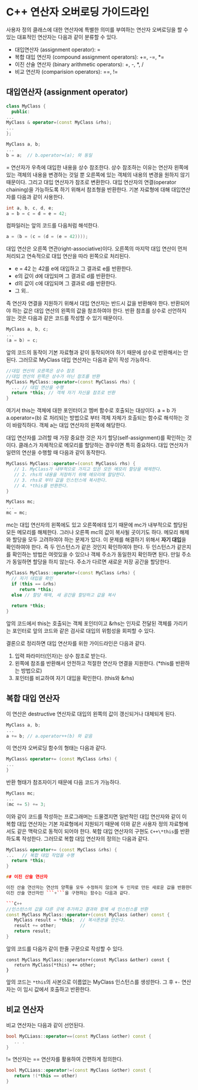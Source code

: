 # C++ 연산자 오버로딩 가이드라인 

사용자 정의 클래스에 대한 연산자에 특별한 의미를 부여하는 연산자 오버로딩을 할 수 있는 대표적인 연산자는 다음과 같이 분류할 수 있다. 
* 대입연산자 (assignment operator): =
* 복합 대입 연산자 (compound assignment operators): +=, -=, *=
* 이진 산술 연산자 (binary arithmetic operators): +, -, *, /
* 비교 연산자 (comparision operators): ==, !=

## 대입연산자 (assignment operator)
```C++
class MyClass {
  public:
...
MyClass & operator=(const MyClass &rhs); 
...
};

MyClass a, b;
...
b = a;  // b.operator=(a); 와 동일
```

= 연산자가 우측에 대입한 내용을 상수 참조한다. 상수 참조하는 이유는 연산자 왼쪽에 있는 객체의 내용을 변경하는 것일 뿐 오른쪽에 있는 객체의 내용의 변경을 원하지 않기 때문이다. 
그리고 대입 연산자가 참조로 변환한다. 대입 연산자의 연결(operator chaining)을 가능하도록 하기 위해서 참조형을 반환한다. 기본 자료형에 대해 대입연산자를 다음과 같이 사용한다.

```C++
int a, b, c, d, e;
a = b = c = d = e = 42;
```
컴파일러는 앞의 코드를 다음처럼 해석한다.
 ```C++
 a = (b = (c = (d = (e = 42))));
 ```
 
 대입 연산은 오른쪽 연관(right-associative)이다. 오른쪽의 마지막 대입 연산이 먼저 처리되고 연속적으로 대입 연산을 따라 왼쪽으로 처리된다.
 
 * e = 42 는 42를 e에 대입하고 그 결과로 e를 반환한다.
 * e의 값이 d에 대입되며 그 결과로 d를 반환한다.
 * d의 값이 c에 대입되며 그 결과로 d를 반환한다.
 * 그 외..
 
 즉 연산자 연결을 지원하기 위해서 대입 연산자는 반드시 값을 반환해야 한다. 반환되어야 하는 값은 대입 연산의 왼쪽의 값을 참조하여야 한다. 반환 참조를 상수로 선언하지 않는 것은 다음과 같은 코드를 작성할 수 있기 때문이다.
 ```C++
 MyClass a, b, c;
 ...
 (a = b) = c;
 ```
 앞의 코드의 동작이 기본 자료형과 같이 동작되어야 하기 때문에 상수로 반환해서는 안된다. 그러므로 MyClass 대입 연산자는 다음과 같이 작성 가능하다.
 
```C++
//대입 연산의 오른쪽은 상수 참조
//대입 연산의 왼쪽은 상수가 아닌 참조를 반환 
MyClass& MyClass::operator=(const MyClass& rhs) {
  ... // 대입 연산을 수행 
  return *this; // 객체 자기 자신을 참조로 반환 
}
```
여기서 this는 객체에 대한 포인터이고 멤버 함수로 호출되는 대상이다. a = b 가 a.operator=(b) 로 처리되는 방법으로 부터 객체 자체가 호출되는 함수로 해석하는 것이 바람직하다. 객체 a는 대입 연산자의 왼쪽에 해당한다. 

대입 연산자를 고려할 때 가장 중요한 것은 자기 할당(self-assignment)를 확인하는 것이다. 클래스가 자체적으로 메모리를 할당하는 경우이면 특히 중요하다. 대입 연산자가 일련의 연산을 수행할 때 다음과 같이 동작한다.

```C++
MyClass& MyClass::operator=(const MyClass& rhs) {
   // 1. MyClass가 내부적으로 가지고 있은 모든 메모리 할당을 해제한다. 
   // 2. rhs의 내용을 저장하기 위해 메모리에 할당한다.
   // 3. rhs로 부터 값을 인스턴스에 복사한다.
   // 4. *this를 반환한다.
}

MyClass mc;
...
mc = mc; 
```
mc는 대입 연산자의 왼쪽에도 있고 오른쪽에데 있기 때문에 mc가 내부적으로 할당된 모든 메모리를 해체한다. 그러나 오른쪽 mc의 값이 복사될 곳이기도 하다. 메모리 해제와 할당을 모두 고려하여야 하는 문제가 있다. 이 문제를 해결하기 위해서 **자기 대입**을 확인하여야 한다. 즉 두 인스턴스가 같은 것인지 확인하여야 한다. 두 인스턴스가 같은지를 확인하는 방법은 여럿있을 수 있으나 객체 주소가 동일한지 확인하면 된다. 만일 주소가 동일하면 할당을 하지 않는다. 주소가 다르면 새로운 저장 공간을 할당한다.

```C++
MyClass& MyClass::operator=(const MyClass &rhs) {
  // 자기 대입을 확인 
  if (this == &rhs)  
     return *this; 
  else // 할당 해제, 새 공간을 할당하고 값을 복사
  
  return *this;
}
```
앞의 코드에서 this는 호출되는 객체 포인터이고 &rhs는 인자로 전달된 객체를 가리키는 포인터로 앞의 코드와 같은 검사로 대입의 위험성을 
회피할 수 있다. 

결론으로 정리하면 대입 연산자를 위한 가이드라인은 다음과 같다. 

1. 입력 파라미터(인자)는 상수 참조로 받는다. 
2. 왼쪽에 참조를 반환해서 안전하고 적절한 연산자 연결을 지원한다. (\*this를 반환하는 방법으로)
3. 포인터를 비교하여 자기 대입을 확인한다. (this와 &rhs) 

## 복합 대입 연산자 

이 연산은 destructive 연산자로 대입의 왼쪽의 값이 갱신되거나 대체되게 된다. 
```C++
MyClass a, b;
...
a += b; // a.operator++(b) 와 같음 
```
이 연산자 오버로딩 함수의 형태는 다음과 같다.
```C++
MyClass& operator+= (const MyClass &rhs) {
...
}
```
반환 형태가 참조자이기 때문에 다음 코드가 가능하다.
```C++
MyClass mc;
...
(mc += 5) += 3;
```
이와 같이 코드를 작성하는 프로그래머는 드물겠지면 일반적인 대입 연산자와 같이 이 복합 대입 연산자는 기본 자료형에서 지원되기 때문에 이와 같은 사용자 정의 자료형에서도 같은 맥락으로 동적이 되어야 한다. 북합 대입 연산자의 구현도 ```C++\*this```를 반환하도록 작성한다. 그러므로 복합 대입 연산자의 정의는 다음과 같다.
```C++
MyClass& operator+= (const MyClass &rhs) {
...   // 복합 대입 작업을 수행 
  return *this;
}

## 이진 산술 연산자 

이진 산술 연산자는 연산의 양쪽을 모두 수정하지 않으며 두 인자로 만든 새로운 값을 반환한다. 이 연산은 조금 추가적인 작업이 필요하다. 
이진 산술 연산자인 ```+```을 구현하는 함수는 다음과 같다. 

```C++
//인스턴스의 값을 다른 곳에 추가하고 결과와 함께 새 인스턴스를 반환
const MyClass MyClass::operator+(const MyClass &other) const {
   MyClass result = *this;  // 복사폰본을 만든다.
   result += other;         // 
   return result;
}
 ```
 
 앞의 코드를 다음가 같이 한줄 구문으로 작성할 수 있다. 
```C+
const MyClass MyClass::operator+(const MyClass &other) const { 
   return MyClass(*this) += other;
}
 ```
앞의 코드는 ```*this```의 사본으로 이름없는 MyClass 인스턴스를 생성한다.
그 후 ```+-``` 연산자는 이 임시 값에서 호출하고 반환한다.

## 비교 연산자

비교 연산자는 다음과 같이 선언된다.
```C++
bool MyCLiass::operator==(const MyClass &other) const {
   .. .
}
```
!= 연산자는 == 연산자를 활용하여 간편하게 정의한다. 
```C++
bool MyCLiass::operator!=(const MyClass &other) const {
   return !(*this == other)
}
```


 



